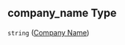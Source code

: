 ## company_name Type

`string` ([Company Name](iea43\_anemometer_calibration-properties-customer-properties-company-name.md))
